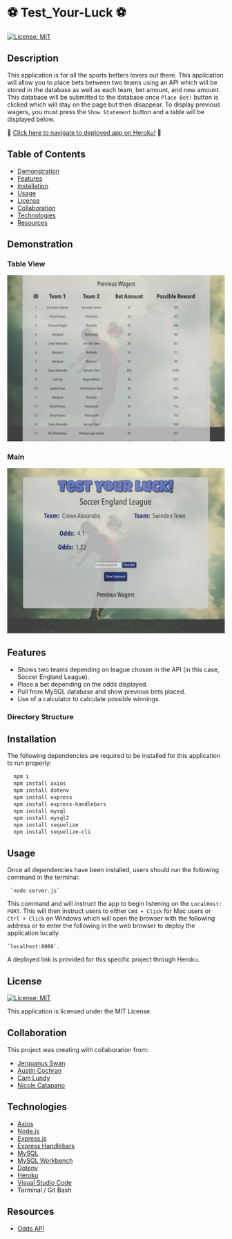 # :soccer: Test_Your-Luck :soccer:

[![License: MIT](https://img.shields.io/badge/License-MIT-yellow.svg)](https://opensource.org/licenses/MIT)

## Description

This application is for all the sports betters lovers out there. This application will allow you to place bets between two teams using an API which will be stored in the database as well as each team, bet amount, and new amount. This database will be submitted to the database once `Place Bet!` button is clicked which will stay on the page but then disappear. To display previous wagers, you must press the `Show Statement` button and a table will be displayed below. 

:round_pushpin: [Click here to navigate to deployed app on Heroku!](https://test-your-luck.herokuapp.com/) :round_pushpin:

## Table of Contents

- [Demonstration](#demonstration)
- [Features](#features)
- [Installation](#installation)
- [Usage](#usage)
- [License](#license)
- [Collaboration](#collaboration)
- [Technologies](#technologies)
- [Resources](#resources)

## Demonstration
### Table View
![Table View](./public/assets/img/db.png)

### Main 
![Main](./public/assets/img/main.png)

## Features

- Shows two teams depending on league chosen in the API (in this case, Soccer England League).
- Place a bet depending on the odds displayed.
- Pull from MySQL database and show previous bets placed.
- Use of a calculator to calculate possible winnings.

### Directory Structure

## Installation

The following dependencies are required to be installed for this application to run properly:

      npm i
      npm install axios
      npm install dotenv
      npm install express
      npm install express-handlebars
      npm install mysql
      npm install mysql2
      npm install sequelize
      npm install sequelize-cli


## Usage

Once all dependencies have been installed, users should run the following command in the terminal:

     `node server.js`

This command and will instruct the app to begin listening on the `LocalHost: PORT`. This will then instruct users to either `Cmd + Click` for Mac users or `Ctrl + Click` on Windows which will open the browser with the following address or to enter the following in the web browser to deploy the application locally.

    `localhost:8080`.

A deployed link is provided for this specific project through Heroku.

## License

[![License: MIT](https://img.shields.io/badge/License-MIT-yellow.svg)](https://opensource.org/licenses/MIT)

This application is licensed under the MIT License.

## Collaboration

This project was creating with collaboration from:

- [Jerquanus Swan](https://github.com/Jerquanus)
- [Austin Cochran](https://github.com/Austinc12)
- [Cam Lundy](https://github.com/lundyc0917)
- [Nicole Catapano](https://github.com/nsc9605)

## Technologies

- [Axios](https://npmjs.org/package/axios)
- [Node.js](https://nodejs.org/en/)
- [Express.js](https://expressjs.com/)
- [Express Handlebars](https://www.npmjs.com/package/express-handlebars)
- [MySQL](https://dev.mysql.com/)
- [MySQL Workbench](https://dev.mysql.com/downloads/workbench/)
- [Dotenv](https://www.npmjs.com/package/dotenv)
- [Heroku](https://devcenter.heroku.com/articles/getting-started-with-nodejs)
- [Visual Studio Code](https://code.visualstudio.com/)
- Terminal / Git Bash

## Resources

- [Odds API](https://github.com/the-odds-api)
